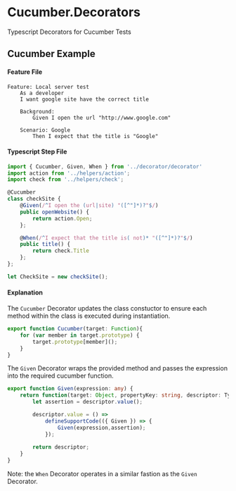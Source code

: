 # Cucumber.Decorators
Typescript Decorators for Cucumber Tests


## Cucumber Example
#### Feature File
```
Feature: Local server test
    As a developer
    I want google site have the correct title

    Background:
        Given I open the url "http://www.google.com"

    Scenario: Google
        Then I expect that the title is "Google"
```

#### Typescript Step File
```typescript
import { Cucumber, Given, When } from '../decorator/decorator'
import action from '../helpers/action';
import check from '../helpers/check';

@Cucumber
class checkSite {
    @Given(/^I open the (url|site) "([^"]*)?"$/)
    public openWebsite() {
        return action.Open;
    };

    @When(/^I expect that the title is( not)* "([^"]*)?"$/)
    public title() {
        return check.Title
    };
};

let CheckSite = new checkSite();
```

#### Explanation
The `Cucumber` Decorator updates the class constuctor to ensure each method within the class is executed during instantiation.

```typescript
export function Cucumber(target: Function){
    for (var member in target.prototype) {
        target.prototype[member]();
    }
}

```

The `Given` Decorator wraps the provided method and passes the expression into the required cucumber function.

```typescript
export function Given(expression: any) {
    return function(target: Object, propertyKey: string, descriptor: TypedPropertyDescriptor<any>){
        let assertion = descriptor.value();

        descriptor.value = () => 
            defineSupportCode(({ Given }) => {
                Given(expression,assertion);
            });
        
        return descriptor;
    }
}

```

Note: the `When` Decorator operates in a similar fastion as the `Given` Decorator.
